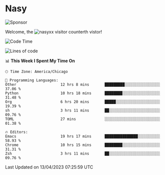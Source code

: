 # Nasy

<!--
<p align="center">
<img height="200" src="https://github-readme-stats.vercel.app/api?username=nasyxx&count_private=true&show_icons=true&theme=dracula&include_all_commits=true"/>
<img height="200" src="https://github-readme-stats.vercel.app/api/top-langs/?username=nasyxx&theme=dracula&hide=html,jupyter+notebook&count_private=true&show_icons=true"/>
</p>

  
----------------
-->

![Sponsor](https://img.shields.io/static/v1.svg?label=Sponsor&message=%E2%9D%A4&logo=GitHub&style=flat&color=pink)
 
Welcome, the ![nasyxx visitor counter](https://count.getloli.com/get/@nasyxx?theme=rule34)th vistor!
 
<!--START_SECTION:waka-->
![Code Time](http://img.shields.io/badge/Code%20Time-3%2C388%20hrs%2010%20mins-blue)

![Lines of code](https://img.shields.io/badge/From%20Hello%20World%20I%27ve%20Written-6.2%20million%20lines%20of%20code-blue)

📊 **This Week I Spent My Time On** 

```text
🕑︎ Time Zone: America/Chicago

💬 Programming Languages: 
Other                    12 hrs 8 mins       █████████░░░░░░░░░░░░░░░░   37.06 % 
Python                   10 hrs 18 mins      ████████░░░░░░░░░░░░░░░░░   31.48 % 
Org                      6 hrs 20 mins       █████░░░░░░░░░░░░░░░░░░░░   19.39 % 
sh                       3 hrs 11 mins       ██░░░░░░░░░░░░░░░░░░░░░░░   09.76 % 
TOML                     27 mins             ░░░░░░░░░░░░░░░░░░░░░░░░░   01.38 % 

🔥 Editors: 
Emacs                    19 hrs 17 mins      ███████████████░░░░░░░░░░   58.93 % 
Chrome                   10 hrs 15 mins      ████████░░░░░░░░░░░░░░░░░   31.31 % 
Zsh                      3 hrs 11 mins       ██░░░░░░░░░░░░░░░░░░░░░░░   09.76 % 
```


 Last Updated on 13/04/2023 07:25:59 UTC
<!--END_SECTION:waka-->

<!-- ![visitors](https://visitor-badge.laobi.icu/badge?page_id=nasyxx.nasyxx) -->
